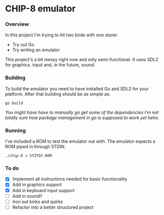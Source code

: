 # CHIP-8 emulator

### Overview

In this project I'm trying to hit two birds with one stone:

- Try out Go
- Try writing an emulator

This project's a bit messy right now and only semi-functional. It uses SDL2 for graphics, input and, in the future, sound.

### Building

To build the emulator you need to have installed Go and SDL2 for your platform.
After that building should be as simple as:

```
go build
```

_You might have have to manually go get some of the dependencies I'm not totally sure how package management in go is supposed to work yet hehe._

### Running

I've included a ROM to test the emulator out with. The emulator expects a ROM piped in through STDIN.

```
./chip-8 < SYZYGY.ROM
```

### To do

- [x] Implement all instructions needed for basic functionality
- [x] Add in graphics support
- [x] Add in keyboard input support
- [ ] Add in sound!!
- [ ] Iron out kinks and quirks
- [ ] Refactor into a better structured project

